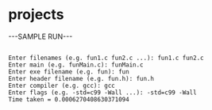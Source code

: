 # projects
---SAMPLE RUN---
<pre>
<code>
Enter filenames (e.g. fun1.c fun2.c ...): fun1.c fun2.c
Enter main (e.g. funMain.c): funMain.c
Enter exe filename (e.g. fun): fun
Enter header filename (e.g. fun.h): fun.h
Enter compiler (e.g. gcc): gcc 
Enter flags (e.g. -std=c99 -Wall ...): -std=c99 -Wall
Time taken = 0.0006270408630371094
</code>
</pre>

